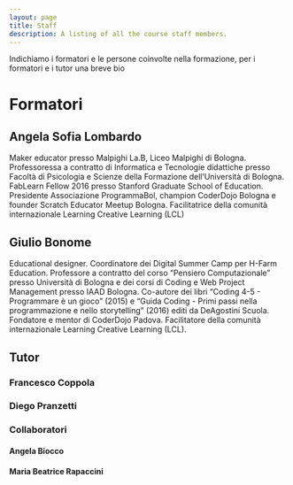 ```yaml
---
layout: page
title: Staff
description: A listing of all the course staff members.
---
```


Indichiamo i formatori e le persone coinvolte nella formazione, per i formatori e i tutor una breve bio

# Formatori

## Angela Sofia Lombardo
Maker educator presso Malpighi La.B, Liceo Malpighi di Bologna.
Professoressa a contratto di Informatica e Tecnologie didattiche presso Facoltà di Psicologia e Scienze della
Formazione dell’Università di Bologna.
FabLearn Fellow 2016 presso Stanford Graduate School of Education.
Presidente Associazione ProgrammaBol, champion CoderDojo Bologna e founder Scratch Educator Meetup
Bologna. Facilitatrice della comunità internazionale Learning Creative Learning (LCL) 

## Giulio Bonome 
Educational designer. Coordinatore dei Digital Summer Camp per H-Farm Education.
Professore a contratto del corso “Pensiero Computazionale” presso Università di Bologna e dei corsi di Coding
e Web Project Management presso IAAD Bologna.
Co-autore dei libri “Coding 4-5 - Programmare è un gioco” (2015) e “Guida Coding - Primi passi nella
programmazione e nello storytelling” (2016) editi da DeAgostini Scuola.
Fondatore e mentor di CoderDojo Padova. Facilitatore della comunità internazionale Learning Creative Learning (LCL). 

## Tutor

### Francesco Coppola
### Diego Pranzetti


### Collaboratori
#### Angela Biocco
#### Maria Beatrice Rapaccini
